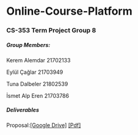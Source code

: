 # Online-Course-Platform

### CS-353 Term Project Group 8


##### Group Members:

Kerem Alemdar 21702133

Eylül Çağlar 21703949

Tuna Dalbeler 21802539

İsmet Alp Eren 21703786

##### Deliverables

Proposal:[[Google Drive]](https://docs.google.com/document/d/17n14EgSR7i4Im_jHueK-UOxeT5s4sd2QEcyfGfCwWnw/edit?usp=sharing) [[Pdf]](./CS353_Proposal.pdf)


